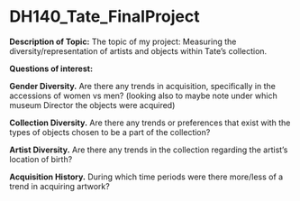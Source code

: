 # DH140_Tate_FinalProject



**Description of Topic:**
The topic of my project: Measuring the diversity/representation of artists and objects within Tate’s collection. 


**Questions of interest:**


**Gender Diversity.** Are there any trends in acquisition, specifically in the accessions of women vs men? (looking also to maybe note under which museum Director the objects were acquired)

**Collection Diversity.** Are there any trends or preferences that exist with the types of objects chosen to be a part of the collection? 

**Artist Diversity.** Are there any trends in the collection regarding the artist’s location of birth? 

**Acquisition History.** During which time periods were there more/less of a trend in acquiring artwork? 
